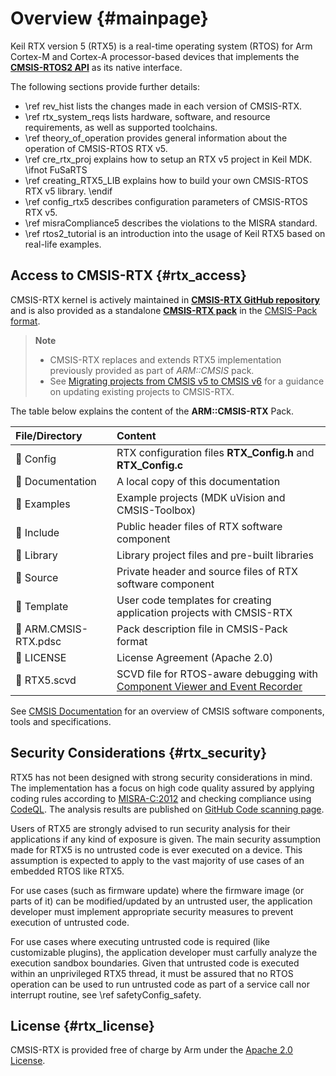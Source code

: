 ﻿# Overview {#mainpage}

Keil RTX version 5 (RTX5) is a real-time operating system (RTOS) for Arm Cortex-M and Cortex-A processor-based devices that implements the [**CMSIS-RTOS2 API**](https://arm-software.github.io/CMSIS_6/latest/RTOS2/index.html) as its native interface.

The following sections provide further details:

- \ref rev_hist lists the changes made in each version of CMSIS-RTX.
- \ref rtx_system_reqs lists hardware, software, and resource requirements, as well as supported toolchains.
- \ref theory_of_operation provides general information about the operation of CMSIS-RTOS RTX v5.
- \ref cre_rtx_proj explains how to setup an RTX v5 project in Keil MDK.
\ifnot FuSaRTS
- \ref creating_RTX5_LIB explains how to build your own CMSIS-RTOS RTX v5 library.
\endif
- \ref config_rtx5 describes configuration parameters of CMSIS-RTOS RTX v5.
- \ref misraCompliance5 describes the violations to the MISRA standard.
- \ref rtos2_tutorial is an introduction into the usage of Keil RTX5 based on real-life examples.

## Access to CMSIS-RTX {#rtx_access}

CMSIS-RTX kernel is actively maintained in [**CMSIS-RTX GitHub repository**](https://github.com/ARM-software/CMSIS-RTX) and is also provided as a standalone [**CMSIS-RTX pack**](https://www.keil.arm.com/packs/cmsis-rtx-arm/versions/) in the [CMSIS-Pack format](https://open-cmsis-pack.github.io/Open-CMSIS-Pack-Spec/main/html/index.html).

> **Note**
>
> - CMSIS-RTX replaces and extends RTX5 implementation previously provided as part of *ARM::CMSIS* pack.
> - See [Migrating projects from CMSIS v5 to CMSIS v6](https://learn.arm.com/learning-paths/microcontrollers/project-migration-cmsis-v6) for a guidance on updating existing projects to CMSIS-RTX.

The table below explains the content of the **ARM::CMSIS-RTX** Pack.

 File/Directory        | Content
:----------------------|:---------------------------------------------------------
 📂 Config             | RTX configuration files **RTX_Config.h** and **RTX_Config.c**
 📂 Documentation      | A local copy of this documentation
 📂 Examples           | Example projects (MDK uVision and CMSIS-Toolbox)
 📂 Include            | Public header files of RTX software component
 📂 Library            | Library project files and pre-built libraries
 📂 Source             | Private header and source files of RTX software component
 📂 Template           | User code templates for creating application projects with CMSIS-RTX
 📄 ARM.CMSIS-RTX.pdsc | Pack description file in CMSIS-Pack format
 📄 LICENSE            | License Agreement (Apache 2.0)
 📄 RTX5.scvd          | SCVD file for RTOS-aware debugging with [Component Viewer and Event Recorder](https://arm-software.github.io/CMSIS-View/latest/index.html)

See [CMSIS Documentation](https://arm-software.github.io/CMSIS_6/) for an overview of CMSIS software components, tools and specifications.

## Security Considerations {#rtx_security}

RTX5 has not been designed with strong security considerations in mind. The implementation has a focus on high code
quality assured by applying coding rules according to [MISRA-C:2012](https://misra.org.uk/) and checking compliance
using [CodeQL](https://codeql.github.com/). The analysis results are published on
[GitHub Code scanning page](https://github.com/ARM-software/CMSIS-RTX/security/code-scanning).

Users of RTX5 are strongly advised to run security analysis for their applications if any kind of exposure is given.
The main security assumption made for RTX5 is no untrusted code is ever executed on a device. This assumption is
expected to apply to the vast majority of use cases of an embedded RTOS like RTX5.

For use cases (such as firmware update) where the firmware image (or parts of it) can be modified/updated by an
untrusted user, the application developer must implement appropriate security measures to prevent execution of
untrusted code.

For use cases where executing untrusted code is required (like customizable plugins), the application developer must
carfully analyze the execution sandbox boundaries. Given that untrusted code is executed within an unprivileged
RTX5 thread, it must be assured that no RTOS operation can be used to run untrusted code as part of a service call
nor interrupt routine, see \ref safetyConfig_safety.

## License {#rtx_license}

CMSIS-RTX is provided free of charge by Arm under the [Apache 2.0 License](https://raw.githubusercontent.com/ARM-software/CMSIS-RTX/main/LICENSE).
